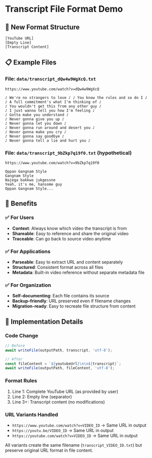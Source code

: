 # Transcript File Format Demo

## 📄 **New Format Structure**

```
[YouTube URL]
[Empty Line]
[Transcript Content]
```

## 📋 **Example Files**

### **File: `data/transcript_dQw4w9WgXcQ.txt`**
```
https://www.youtube.com/watch?v=dQw4w9WgXcQ

♪ We're no strangers to love ♪ ♪ You know the rules and so do I ♪ 
♪ A full commitment's what I'm thinking of ♪ 
♪ You wouldn't get this from any other guy ♪ 
♪ I just wanna tell you how I'm feeling ♪ 
♪ Gotta make you understand ♪ 
♪ Never gonna give you up ♪ 
♪ Never gonna let you down ♪ 
♪ Never gonna run around and desert you ♪ 
♪ Never gonna make you cry ♪ 
♪ Never gonna say goodbye ♪ 
♪ Never gonna tell a lie and hurt you ♪
```

### **File: `data/transcript_9bZkp7q19f0.txt`** (hypothetical)
```
https://www.youtube.com/watch?v=9bZkp7q19f0

Oppan Gangnam Style
Gangnam Style
Najega bakkwo jukgessne
Yeah, it's me, hansome guy
Oppan Gangnam Style...
```

## 🎯 **Benefits**

### ✅ **For Users**
- **Context**: Always know which video the transcript is from
- **Shareable**: Easy to reference and share the original video
- **Traceable**: Can go back to source video anytime

### ✅ **For Applications**
- **Parseable**: Easy to extract URL and content separately
- **Structured**: Consistent format across all files
- **Metadata**: Built-in video reference without separate metadata file

### ✅ **For Organization**
- **Self-documenting**: Each file contains its source
- **Backup-friendly**: URL preserved even if filename changes
- **Migration-ready**: Easy to recreate file structure from content

## 🔧 **Implementation Details**

### **Code Change**
```typescript
// Before
await writeFile(outputPath, transcript, 'utf-8');

// After  
const fileContent = `${youtubeUrl}\n\n${transcript}`;
await writeFile(outputPath, fileContent, 'utf-8');
```

### **Format Rules**
1. Line 1: Complete YouTube URL (as provided by user)
2. Line 2: Empty line (separator)
3. Line 3+: Transcript content (no modifications)

### **URL Variants Handled**
- `https://www.youtube.com/watch?v=VIDEO_ID` → Same URL in output
- `https://youtu.be/VIDEO_ID` → Same URL in output  
- `https://youtube.com/watch?v=VIDEO_ID` → Same URL in output

All variants create the same filename (`transcript_VIDEO_ID.txt`) but preserve original URL format in file content.

